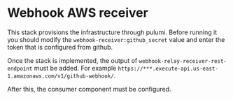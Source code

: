 # Webhook AWS receiver

This stack provisions the infrastructure through pulumi.
Before running it you should modify the `webhook-receiver:github_secret` value and enter the token that is configured from github.

Once the stack is implemented, the output of `webhook-relay-receiver-rest-endpoint` must be added. For example `https://***.execute-api.us-east-1.amazonaws.com/v1/github-webhook/`.

After this, the consumer component must be configured.